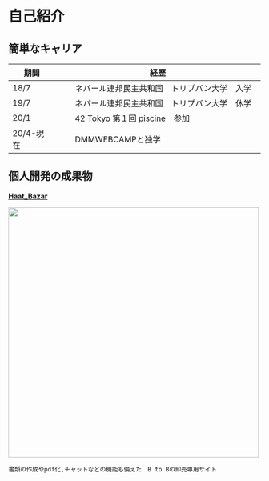 # 自己紹介

## 簡単なキャリア
|  期間  |  経歴  |
| ---- | ---- |
|  18/7  |　　ネパール連邦民主共和国　トリプバン大学　入学　　|
|  19/7  |　　ネパール連邦民主共和国　トリプバン大学　休学　　|
|  20/1  |　　42 Tokyo 第１回 piscine　参加　　|
|  20/4-現在|　　DMMWEBCAMPと独学　　|


## 個人開発の成果物  
**[Haat_Bazar](https://github.com/ashish0248/Haat_Bazar)** 

<img width="500px" src="https://user-images.githubusercontent.com/61741711/86092838-0909b980-bae9-11ea-977e-10ffcc9386ac.png">

```
書類の作成やpdf化,チャットなどの機能も備えた　B to Bの卸売専用サイト
```


